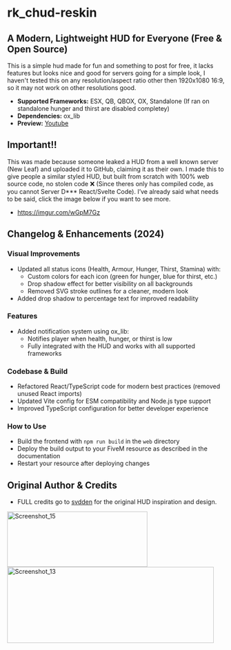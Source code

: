 # rk_chud-reskin

## **A Modern, Lightweight HUD for Everyone (Free & Open Source)**
This is a simple hud made for fun and something to post for free, it lacks features but looks nice and good for servers going for a simple look, I haven't tested this on any resolution/aspect ratio other then 1920x1080 16:9, so it may not work on other resolutions good. 

- **Supported Frameworks:** ESX, QB, QBOX, OX, Standalone (If ran on standalone hunger and thirst are disabled completey)
- **Dependencies:** ox_lib
- **Preview:** [Youtube](https://youtu.be/_WwuhDGCQig)

## **Important!!**
This was made because someone leaked a HUD from a well known server (New Leaf) and uploaded it to GitHub, claiming it as their own. I made this to give people a similar styled HUD, but built from scratch with 100% web source code, no stolen code ❌ (Since theres only has compiled code, as you cannot Server D*** React/Svelte Code). I’ve already said what needs to be said, click the image below if you want to see more.

- https://imgur.com/wGpM7Gz

## **Changelog & Enhancements (2024)**

### Visual Improvements
- Updated all status icons (Health, Armour, Hunger, Thirst, Stamina) with:
  - Custom colors for each icon (green for hunger, blue for thirst, etc.)
  - Drop shadow effect for better visibility on all backgrounds
  - Removed SVG stroke outlines for a cleaner, modern look
- Added drop shadow to percentage text for improved readability

### Features
- Added notification system using ox_lib:
  - Notifies player when health, hunger, or thirst is low
  - Fully integrated with the HUD and works with all supported frameworks

### Codebase & Build
- Refactored React/TypeScript code for modern best practices (removed unused React imports)
- Updated Vite config for ESM compatibility and Node.js type support
- Improved TypeScript configuration for better developer experience

### How to Use
- Build the frontend with `npm run build` in the `web` directory
- Deploy the build output to your FiveM resource as described in the documentation
- Restart your resource after deploying changes

## **Original Author & Credits**
- FULL credits go to [svdden](https://github.com/RealSvdden) for the original HUD inspiration and design.

<img width="325" height="128" alt="Screenshot_15" src="https://github.com/user-attachments/assets/9027d7cf-fb80-4c68-9884-89475b3eefbe" />
<img width="479" height="176" alt="Screenshot_13" src="https://github.com/user-attachments/assets/2dea96be-10ff-48c8-a0c2-298d93b637ec" />

